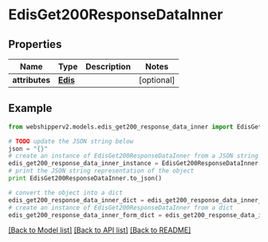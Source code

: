 # EdisGet200ResponseDataInner


## Properties
Name | Type | Description | Notes
------------ | ------------- | ------------- | -------------
**attributes** | [**Edis**](Edis.md) |  | [optional] 

## Example

```python
from webshipperv2.models.edis_get200_response_data_inner import EdisGet200ResponseDataInner

# TODO update the JSON string below
json = "{}"
# create an instance of EdisGet200ResponseDataInner from a JSON string
edis_get200_response_data_inner_instance = EdisGet200ResponseDataInner.from_json(json)
# print the JSON string representation of the object
print EdisGet200ResponseDataInner.to_json()

# convert the object into a dict
edis_get200_response_data_inner_dict = edis_get200_response_data_inner_instance.to_dict()
# create an instance of EdisGet200ResponseDataInner from a dict
edis_get200_response_data_inner_form_dict = edis_get200_response_data_inner.from_dict(edis_get200_response_data_inner_dict)
```
[[Back to Model list]](../README.md#documentation-for-models) [[Back to API list]](../README.md#documentation-for-api-endpoints) [[Back to README]](../README.md)


